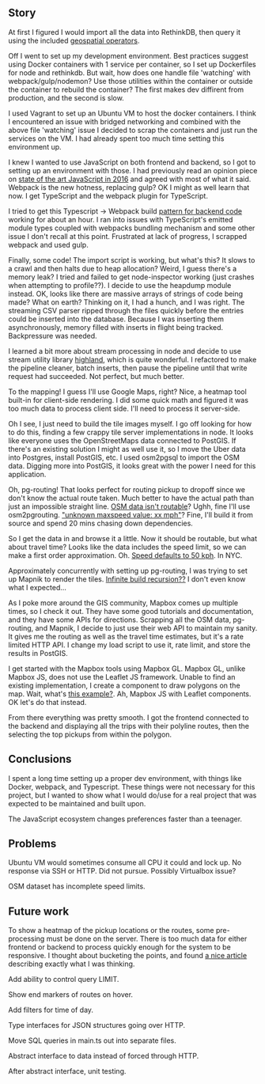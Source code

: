 
Story
-----

At first I figured I would import all the data into RethinkDB, then query it using the included [geospatial operators](http://rethinkdb.com/api/javascript/#polygon).

Off I went to set up my development environment. Best practices suggest using Docker containers with 1 service per container, so I set up Dockerfiles for node and rethinkdb. But wait, how does one handle file 'watching' with webpack/gulp/nodemon? Use those utilities within the container or outside the container to rebuild the container? The first makes dev diffirent from production, and the second is slow. 

I used Vagrant to set up an Ubuntu VM to host the docker containers. I think I encountered an issue with bridged networking and combined with the above file 'watching' issue I decided to scrap the containers and just run the services on the VM. I had already spent too much time setting this environment up.

I knew I wanted to use JavaScript on both frontend and backend, so I got to setting up an environment with those. I had previously read an opinion piece on [state of the art JavaScript in 2016](https://medium.com/javascript-and-opinions/state-of-the-art-javascript-in-2016-ab67fc68eb0b#.g196zzyle) and agreed with most of what it said. Webpack is the new hotness, replacing gulp? OK I might as well learn that now. I get TypeScript and the webpack plugin for TypeScript.

I tried to get this Typescript -> Webpack build [pattern for backend code](http://jlongster.com/Backend-Apps-with-Webpack--Part-I) working for about an hour. I ran into issues with TypeScript's emitted module types coupled with webpacks bundling mechanism and some other issue I don't recall at this point. Frustrated at lack of progress, I scrapped webpack and used gulp.

Finally, some code! The import script is working, but what's this? It slows to a crawl and then halts due to heap allocation? Weird, I guess there's a memory leak? I tried and failed to get node-inspector working (just crashes when attempting to profile??). I decide to use the heapdump module instead. OK, looks like there are massive arrays of strings of code being made? What on earth? Thinking on it, I had a hunch, and I was right. The streaming CSV parser ripped through the files quickly before the entries could be inserted into the database. Because I was inserting them asynchronously, memory filled with inserts in flight being tracked. Backpressure was needed.

I learned a bit more about stream processing in node and decide to use stream utility library [highland](http://highlandjs.org/), which is quite wonderful. I refactored to make the pipeline cleaner, batch inserts, then pause the pipeline until that write request had succeeded. Not perfect, but much better.

To the mapping! I guess I'll use Google Maps, right? Nice, a heatmap tool built-in for client-side rendering. I did some quick math and figured it was too much data to process client side. I'll need to process it server-side.

Oh I see, I just need to build the tile images myself. I go off looking for how to do this, finding a few crappy tile server implementations in node. It looks like everyone uses the OpenStreetMaps data connected to PostGIS. If there's an existing solution I might as well use it, so I move the Uber data into Postgres, install PostGIS, etc. I used osm2pgsql to import the OSM data. Digging more into PostGIS, it looks great with the power I need for this application. 

Oh, pg-routing! That looks perfect for routing pickup to dropoff since we don't know the actual route taken. Much better to have the actual path than just an impossible straight line. [OSM data isn't routable](https://gis.stackexchange.com/questions/30183/how-to-get-started-with-pgrouting-and-osm)? Ughh, fine I'll use osm2pgrouting. ["unknown maxspeed value: xx mph"](https://github.com/pgRouting/osm2pgrouting/issues/29)? Fine, I'll build it from source and spend 20 mins chasing down dependencies.

So I get the data in and browse it a little. Now it should be routable, but what about travel time? Looks like the data includes the speed limit, so we can make a first order approximation. Oh. [Speed defaults to 50 kph](https://github.com/pgRouting/osm2pgrouting/blob/master/src/OSMDocumentParserCallback.cpp#L184). In NYC.

Approximately concurrently with setting up pg-routing, I was trying to set up Mapnik to render the tiles. [Infinite build recursion??](https://github.com/mapnik/node-mapnik/issues/640) I don't even know what I expected...

As I poke more around the GIS community, Mapbox comes up multiple times, so I check it out. They have some good tutorials and documentation, and they have some APIs for directions. Scrapping all the OSM data, pg-routing, and Mapnik, I decide to just use their web API to maintain my sanity. It gives me the routing as well as the travel time estimates, but it's a rate limited HTTP API. I change my load script to use it, rate limit, and store the results in PostGIS.

I get started with the Mapbox tools using Mapbox GL. Mapbox GL, unlike Mapbox JS, does not use the Leaflet JS framework. Unable to find an existing implementation, I create a component to draw polygons on the map. Wait, what's [this example?](https://www.mapbox.com/mapbox.js/example/v1.0.0/show-polygon-area/). Ah, Mapbox JS with Leaflet components. OK let's do that instead.

From there everything was pretty smooth. I got the frontend connected to the backend and displaying all the trips with their polyline routes, then the selecting the top pickups from within the polygon. 


Conclusions
-----------

I spent a long time setting up a proper dev environment, with things like Docker, webpack, and Typescript. These things were not necessary for this project, but I wanted to show what I would do/use for a real project that was expected to be maintained and built upon.

The JavaScript ecosystem changes preferences faster than a teenager.


Problems
--------

Ubuntu VM would sometimes consume all CPU it could and lock up. No response via SSH or HTTP. Did not pursue. Possibly Virtualbox issue?

OSM dataset has incomplete speed limits.


Future work
-----------

To show a heatmap of the pickup locations or the routes, some pre-processing must be done on the server. There is too much data for either frontend or backend to process quickly enough for the system to be responsive. I thought about bucketing the points, and found [a nice article](http://www.sebastianmeier.eu/2014/06/01/heattile-a-new-method-for-heatmap-implementations-for-mobile-web-based-cartographic-applications/) describing exactly what I was thinking.

Add ability to control query LIMIT.

Show end markers of routes on hover.

Add filters for time of day.

Type interfaces for JSON structures going over HTTP.

Move SQL queries in main.ts out into separate files.

Abstract interface to data instead of forced through HTTP.

After abstract interface, unit testing.
